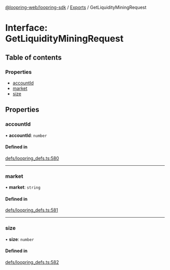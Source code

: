 [@loopring-web/loopring-sdk](../README.md) / [Exports](../modules.md) / GetLiquidityMiningRequest

# Interface: GetLiquidityMiningRequest

## Table of contents

### Properties

- [accountId](GetLiquidityMiningRequest.md#accountid)
- [market](GetLiquidityMiningRequest.md#market)
- [size](GetLiquidityMiningRequest.md#size)

## Properties

### accountId

• **accountId**: `number`

#### Defined in

[defs/loopring_defs.ts:580](https://github.com/Loopring/loopring_sdk/blob/532648f/src/defs/loopring_defs.ts#L580)

___

### market

• **market**: `string`

#### Defined in

[defs/loopring_defs.ts:581](https://github.com/Loopring/loopring_sdk/blob/532648f/src/defs/loopring_defs.ts#L581)

___

### size

• **size**: `number`

#### Defined in

[defs/loopring_defs.ts:582](https://github.com/Loopring/loopring_sdk/blob/532648f/src/defs/loopring_defs.ts#L582)
